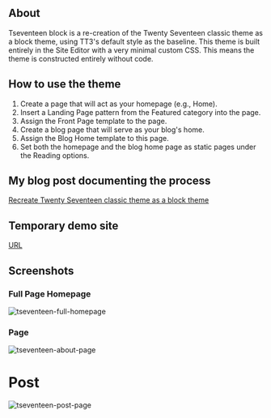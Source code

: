 ## About
Tseventeen block is a re-creation of the Twenty Seventeen classic theme as a block theme, using TT3's default style as the baseline. This theme is built entirely in the Site Editor with a very minimal custom CSS. This means the theme is constructed entirely without code.

## How to use the theme
1. Create a page that will act as your homepage (e.g., Home).
2. Insert a Landing Page pattern from the Featured category into the page.
3. Assign the Front Page template to the page.
4. Create a blog page that will serve as your blog's home.
5. Assign the Blog Home template to this page.
6. Set both the homepage and the blog home page as static pages under the Reading options.   

## My blog post documenting the process
[Recreate Twenty Seventeen classic theme as a block theme](https://franz.spacebarweb.net/recreate-twenty-seventeen-classic-theme-as-a-block-theme/)

## Temporary demo site
[URL](https://bbt.dwrf.my.id/)

## Screenshots
### Full Page Homepage
![tseventeen-full-homepage](https://github.com/franzaurus/tseventeen/assets/79677758/394d4a7e-eb81-4e95-aa3c-d79b8ef35da6)

### Page
![tseventeen-about-page](https://github.com/franzaurus/tseventeen/assets/79677758/eac67b60-52f9-4eeb-9f54-c971d850bb20)

# Post
![tseventeen-post-page](https://github.com/franzaurus/tseventeen/assets/79677758/00918693-5922-4381-9fca-663c56d4e51c)

